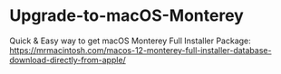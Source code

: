 # Upgrade-to-macOS-Monterey

Quick & Easy way to get macOS Monterey Full Installer Package:
https://mrmacintosh.com/macos-12-monterey-full-installer-database-download-directly-from-apple/
